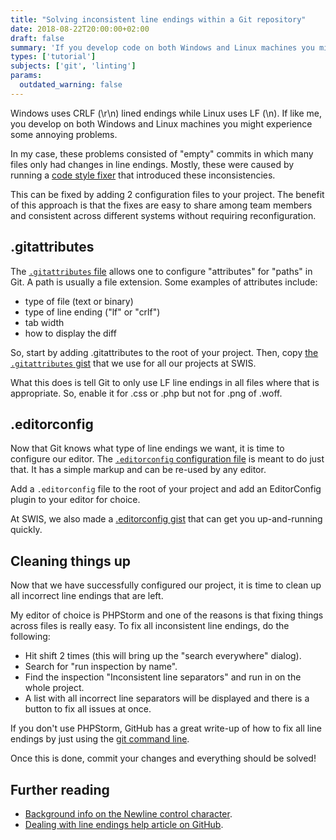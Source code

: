 ```yaml
---
title: "Solving inconsistent line endings within a Git repository"
date: 2018-08-22T20:00:00+02:00
draft: false
summary: 'If you develop code on both Windows and Linux machines you might have run into inconsistent line endings. This might lead to "empty" commits, consisting only of changed line endings. This post describes how a .gitattributes file can solve all your (line ending-related) problems.'
types: ['tutorial']
subjects: ['git', 'linting']
params:
  outdated_warning: false
---
```

Windows uses CRLF (\r\n) lined endings while Linux uses LF (\n). If like me, you develop on both Windows and Linux machines you might experience some annoying problems.

In my case, these problems consisted of "empty" commits in which many files only had changes in line endings. Mostly, these were caused by running a [code style fixer](/articles/31-how-to-automatically-apply-the-laravel-php-code-style) that introduced these inconsistencies.

This can be fixed by adding 2 configuration files to your project. The benefit of this approach is that the fixes are easy to share among team members and consistent across different systems without requiring reconfiguration.

## .gitattributes

The [`.gitattributes` file](https://www.git-scm.com/docs/gitattributes) allows one to configure "attributes" for "paths" in Git. A path is usually a file extension. Some examples of attributes include:
* type of file (text or binary)
* type of line ending ("lf" or "crlf")
* tab width
* how to display the diff

So, start by adding .gitattributes to the root of your project. Then, copy [the `.gitattributes` gist](https://github.com/swisnl/gists/tree/master/gitattributes) that we use for all our projects at SWIS.

What this does is tell Git to only use LF line endings in all files where that is appropriate. So, enable it for .css or .php but not for .png of .woff.

## .editorconfig

Now that Git knows what type of line endings we want, it is time to configure our editor. The [`.editorconfig` configuration file](https://editorconfig.org/) is meant to do just that. It has a simple markup and can be re-used by any editor.

Add a `.editorconfig` file to the root of your project and add an EditorConfig plugin to your editor for choice.

At SWIS, we also made a [.editorconfig gist](https://github.com/swisnl/gists/tree/master/editorconfig) that can get you up-and-running quickly.

## Cleaning things up

Now that we have successfully configured our project, it is time to clean up all incorrect line endings that are left.

My editor of choice is PHPStorm and one of the reasons is that fixing things across files is really easy. To fix all inconsistent line endings, do the following:

* Hit shift 2 times (this will bring up the "search everywhere" dialog).
* Search for "run inspection by name".
* Find the inspection "Inconsistent line separators" and run in on the whole project.
* A list with all incorrect line separators will be displayed and there is a button to fix all issues at once.

If you don't use PHPStorm, GitHub has a great write-up of how to fix all line endings by just using the [git command line](https://help.github.com/articles/dealing-with-line-endings/#refreshing-a-repository-after-changing-line-endings).

Once this is done, commit your changes and everything should be solved!

## Further reading
* [Background info on the Newline control character](https://en.wikipedia.org/wiki/Newline).
* [Dealing with line endings help article on GitHub](https://help.github.com/articles/dealing-with-line-endings).